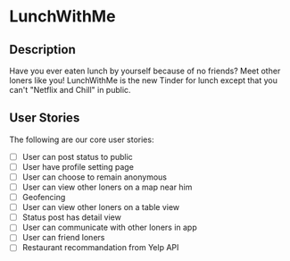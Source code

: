 # LunchWithMe

## Description

Have you ever eaten lunch by yourself because of no friends? Meet other loners like you! LunchWithMe is the new Tinder for lunch except that you can't "Netflix and Chill" in public. 

## User Stories

The following are our core user stories:

- [ ] User can post status to public
- [ ] User have profile setting page
- [ ] User can choose to remain anonymous
- [ ] User can view other loners on a map near him
- [ ] Geofencing
- [ ] User can view other loners on a table view
- [ ] Status post has detail view
- [ ] User can communicate with other loners in app
- [ ] User can friend loners
- [ ] Restaurant recommandation from Yelp API
